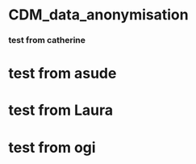 # CDM_data_anonymisation

### test from catherine
# test from asude
# test from Laura
# test from ogi
